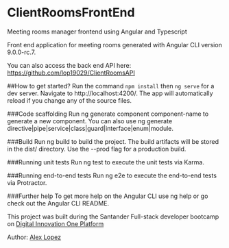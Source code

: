 # ClientRoomsFrontEnd 
Meeting rooms manager frontend using Angular and Typescript

Front end application for meeting rooms generated with Angular CLI version 9.0.0-rc.7.

You can also access the back end API here:
https://github.com/lop19029/ClientRoomsAPI

##How to get started?
Run the command `npm install` then `ng serve` for a dev server. Navigate to http://localhost:4200/. The app will automatically reload if you change any of the source files.

###Code scaffolding
Run ng generate component component-name to generate a new component. You can also use ng generate directive|pipe|service|class|guard|interface|enum|module.

###Build
Run ng build to build the project. The build artifacts will be stored in the dist/ directory. Use the --prod flag for a production build.

###Running unit tests
Run ng test to execute the unit tests via Karma.

###Running end-to-end tests
Run ng e2e to execute the end-to-end tests via Protractor.

###Further help
To get more help on the Angular CLI use ng help or go check out the Angular CLI README.

This project was built during the Santander Full-stack developer bootcamp on [Digital Innovation One Platform](https://web.digitalinnovation.one/)

Author: [Alex Lopez](https://github.com/lop19029)
